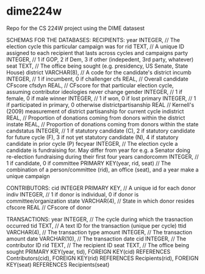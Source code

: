 # dime224w
Repo for the CS 224W project using the DIME datasest

SCHEMAS FOR THE DATABASES:
RECIPIENTS:
  year INTEGER, // The election cycle this particular campaign was for
  rid TEXT, // A unique ID assigned to each recipient that lasts across cycles and campaigns
  party INTEGER, // 1 if GOP, 2 if Dem, 3 if other (indepedent, 3rd party, whatever)
  seat TEXT, // The office being sought (e.g. presidency, US Senate, State House)
  district VARCHAR(8), // A code for the candidate's district
  incumb INTEGER, // 1 if incumbent, 0 if challenger
  cfs REAL, // Overall candidate CFscore
  cfsdyn REAL, // CFscore for that particular election cycle, assuming contributor ideologies never change
  gender INTEGER, // 1 if female, 0 if male
  winner INTEGER, // 1 if won, 0 if lost
  primary INTEGER, // 1 if participated in primary, 0 otherwise
  districtpartisanship REAL // Kernell's (2009) measurement of district partisanship for current cycle
  indistrict REAL, // Proportion of donations coming from donors within the district
  instate REAL, // Proportion of donations coming from donors within the state
  candstatus INTEGER, // 1 if statutory candidate (C), 2 if statutory candidate for future cycle (F), 3 if not yet statutory candidate (N), 4 if statutory candidate in prior cycle (P)
  fecyear INTEGER, // The election cycle a candidate is fundraising for. May differ from year for e.g. a Senator doing re-election fundraising during their first four years
  candorcomm INTEGER, // 1 if candidate, 0 if committee 
  PRIMARY KEY(year, rid, seat) // The combination of a person/committee (rid), an office (seat), and a year make a unique campaign

CONTRIBUTORS:
  cid INTEGER PRIMARY KEY, // A unique id for each donor
  indiv INTEGER, // 1 if donor is individual, 0 if donor is committee/organization
  state VARCHAR(4), // State in which donor resides
  cfscore REAL // CFscore of donor

TRANSACTIONS:
  year INTEGER, // The cycle during which the trasnaction occurred
  tid TEXT, // A text ID for the transaction (unique per cycle)
  ttid VARCHAR(4), // The transaction type
  amount INTEGER, // The transaction amount
  date VARCHAR(10), // The transaction date
  cid INTEGER, // The contributor ID
  rid TEXT, // The recipient ID
  seat TEXT, // The office being sought
  PRIMARY KEY(year, tid), 
  FOREIGN KEY(cid) REFERENCES Contributors(cid),
  FOREIGN KEY(rid) REFERENCES Recipients(rid),
  FOREIGN KEY(seat) REFERENCES Recipients(seat)
